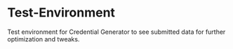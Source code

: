 # Test-Environment
Test environment for Credential Generator to see submitted data for further optimization and tweaks. 
